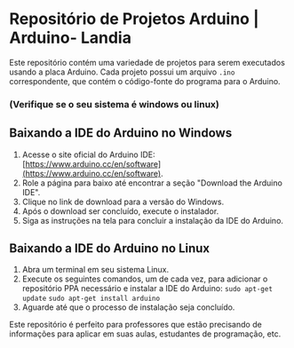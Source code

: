 # Repositório de Projetos Arduino | Arduino- Landia
 
Este repositório contém uma variedade de projetos para serem executados usando a placa Arduino. Cada projeto possui um arquivo `.ino` correspondente, que contém o código-fonte do programa para o Arduino. 

### (Verifique se o seu sistema é windows ou linux)

## Baixando a IDE do Arduino no Windows

1. Acesse o site oficial do Arduino IDE: [https://www.arduino.cc/en/software](https://www.arduino.cc/en/software).
2. Role a página para baixo até encontrar a seção "Download the Arduino IDE".
3. Clique no link de download para a versão do Windows.
4. Após o download ser concluído, execute o instalador.
5. Siga as instruções na tela para concluir a instalação da IDE do Arduino.

## Baixando a IDE do Arduino no Linux

1. Abra um terminal em seu sistema Linux.
2. Execute os seguintes comandos, um de cada vez, para adicionar o repositório PPA necessário e instalar a IDE do Arduino:
```sudo apt-get update```
```sudo apt-get install arduino```
3. Aguarde até que o processo de instalação seja concluído.

Este repositório é perfeito para professores que estão precisando de informações para aplicar em suas aulas, estudantes de programação, etc.
